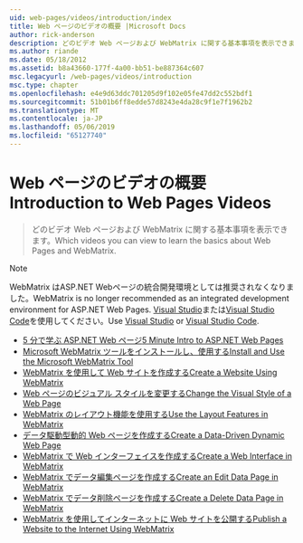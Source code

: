 ```yaml
---
uid: web-pages/videos/introduction/index
title: Web ページのビデオの概要 |Microsoft Docs
author: rick-anderson
description: どのビデオ Web ページおよび WebMatrix に関する基本事項を表示できます。
ms.author: riande
ms.date: 05/18/2012
ms.assetid: b8a43660-177f-4a00-bb51-be887364c607
msc.legacyurl: /web-pages/videos/introduction
msc.type: chapter
ms.openlocfilehash: e4e9d63ddc701205d9f102e05fe47dd2c552bdf1
ms.sourcegitcommit: 51b01b6ff8edde57d8243e4da28c9f1e7f1962b2
ms.translationtype: MT
ms.contentlocale: ja-JP
ms.lasthandoff: 05/06/2019
ms.locfileid: "65127740"
---
```

# <a name="introduction-to-web-pages-videos"></a><span data-ttu-id="b1dbf-103">Web ページのビデオの概要</span><span class="sxs-lookup"><span data-stu-id="b1dbf-103">Introduction to Web Pages Videos</span></span>

> <span data-ttu-id="b1dbf-104">どのビデオ Web ページおよび WebMatrix に関する基本事項を表示できます。</span><span class="sxs-lookup"><span data-stu-id="b1dbf-104">Which videos you can view to learn the basics about Web Pages and WebMatrix.</span></span>

> [!NOTE] 
> <span data-ttu-id="b1dbf-105">WebMatrix はASP.NET Webページの統合開発環境としては推奨されなくなりました。</span><span class="sxs-lookup"><span data-stu-id="b1dbf-105">WebMatrix is no longer recommended as an integrated development environment for ASP.NET Web Pages.</span></span> <span data-ttu-id="b1dbf-106">[Visual Studio](xref:aspnet/web-pages/overview/getting-started/program-asp-net-web-pages-in-visual-studio)または[Visual Studio Code](https://code.visualstudio.com/)を使用してください。</span><span class="sxs-lookup"><span data-stu-id="b1dbf-106">Use [Visual Studio](xref:aspnet/web-pages/overview/getting-started/program-asp-net-web-pages-in-visual-studio) or [Visual Studio Code](https://code.visualstudio.com/).</span></span>

- [<span data-ttu-id="b1dbf-107">5 分で学ぶ ASP.NET Web ページ</span><span class="sxs-lookup"><span data-stu-id="b1dbf-107">5 Minute Intro to ASP.NET Web Pages</span></span>](5-minute-introduction-to-aspnet-web-pages.md)
- [<span data-ttu-id="b1dbf-108">Microsoft WebMatrix ツールをインストールし、使用する</span><span class="sxs-lookup"><span data-stu-id="b1dbf-108">Install and Use the Microsoft WebMatrix Tool</span></span>](install-and-use-the-microsoft-webmatrix-tool.md)
- [<span data-ttu-id="b1dbf-109">WebMatrix を使用して Web サイトを作成する</span><span class="sxs-lookup"><span data-stu-id="b1dbf-109">Create a Website Using WebMatrix</span></span>](create-a-website-using-webmatrix.md)
- [<span data-ttu-id="b1dbf-110">Web ページのビジュアル スタイルを変更する</span><span class="sxs-lookup"><span data-stu-id="b1dbf-110">Change the Visual Style of a Web Page</span></span>](change-the-visual-style-of-a-web-page.md)
- [<span data-ttu-id="b1dbf-111">WebMatrix のレイアウト機能を使用する</span><span class="sxs-lookup"><span data-stu-id="b1dbf-111">Use the Layout Features in WebMatrix</span></span>](use-the-layout-features-in-webmatrix.md)
- [<span data-ttu-id="b1dbf-112">データ駆動型動的 Web ページを作成する</span><span class="sxs-lookup"><span data-stu-id="b1dbf-112">Create a Data-Driven Dynamic Web Page</span></span>](create-a-data-driven-dynamic-web-page.md)
- [<span data-ttu-id="b1dbf-113">WebMatrix で Web インターフェイスを作成する</span><span class="sxs-lookup"><span data-stu-id="b1dbf-113">Create a Web Interface in WebMatrix</span></span>](create-a-web-interface-in-webmatrix.md)
- [<span data-ttu-id="b1dbf-114">WebMatrix でデータ編集ページを作成する</span><span class="sxs-lookup"><span data-stu-id="b1dbf-114">Create an Edit Data Page in WebMatrix</span></span>](create-an-edit-data-page-in-webmatrix.md)
- [<span data-ttu-id="b1dbf-115">WebMatrix でデータ削除ページを作成する</span><span class="sxs-lookup"><span data-stu-id="b1dbf-115">Create a Delete Data Page in WebMatrix</span></span>](create-a-delete-data-page-in-webmatrix.md)
- [<span data-ttu-id="b1dbf-116">WebMatrix を使用してインターネットに Web サイトを公開する</span><span class="sxs-lookup"><span data-stu-id="b1dbf-116">Publish a Website to the Internet Using WebMatrix</span></span>](publish-a-website-to-the-internet-using-webmatrix.md)
